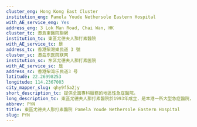 ```yaml
---
cluster_eng: Hong Kong East Cluster
institution_eng: Pamela Youde Nethersole Eastern Hospital
with_AE_service_eng: Yes
address_eng: 3 Lok Man Road, Chai Wan, HK
cluster_tc: 港島東醫院聯網
institution_tc: 東區尤德夫人那打素醫院
with_AE_service_tc: 是
address_tc: 香港柴灣樂民道 3 號
cluster_sc: 港岛东医院联网
institution_sc: 东区尤德夫人那打素医院
with_AE_service_sc: 是
address_sc: 香港柴湾乐民道3 号
latitude: 22.26998253
longitude: 114.2367003
city_mapper_slug: qhy9f5a2jy
short_description_tc: 提供全面專科服務的地區性急症醫院。
long_description_tc: 東區尤德夫人那打素醫院於1993年成立，是本港一所大型急症醫院，為港島東居民提供全面的專科服務。醫院以尤德夫人之名命名，其前身為建於一百年前的雅麗氏何妙麗那打素醫院，是本港首間以西方醫術治病的華人醫院。
abbrev: PYN
title: 東區尤德夫人那打素醫院 Pamela Youde Nethersole Eastern Hospital
slug: PYN
---
```

